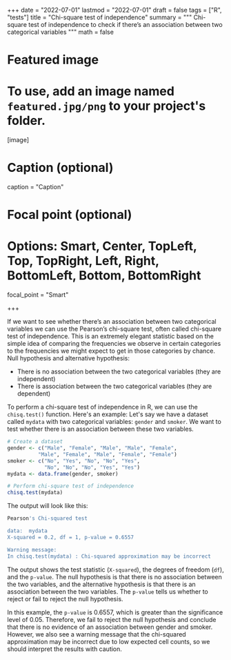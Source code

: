 +++
date = "2022-07-01"
lastmod = "2022-07-01"
draft = false
tags = ["R", "tests"]
title = "Chi-square test of independence"
summary = """
Chi-square test of independence to check if there’s an association between two categorical variables
"""
math = false

# Featured image
# To use, add an image named `featured.jpg/png` to your project's folder. 
[image]
  # Caption (optional)
  caption = "Caption"
  
  # Focal point (optional)
  # Options: Smart, Center, TopLeft, Top, TopRight, Left, Right, BottomLeft, Bottom, BottomRight
  focal_point = "Smart"

+++

If we want to see whether there’s an association between two categorical variables we can use the Pearson’s chi-square test, often called chi-square test of independence. This is an extremely elegant statistic based on the simple idea of comparing the frequencies we observe in certain categories to the frequencies we might expect to get in those categories by chance.
Null hypothesis and alternative hypothesis:
 - There is no association between the two categorical variables (they are independent)
 - There is association between the two categorical variables (they are dependent)


To perform a chi-square test of independence in R, we can use the `chisq.test()` function. Here's an example:
Let's say we have a dataset called `mydata` with two categorical variables: `gender` and `smoker`. We want to test whether there is an association between these two variables.

```r
# Create a dataset
gender <- c("Male", "Female", "Male", "Male", "Female",
          "Male", "Female", "Male", "Female", "Female")
smoker <- c("No", "Yes", "No", "No", "Yes",
            "No", "No", "No", "Yes", "Yes")
mydata <- data.frame(gender, smoker)

# Perform chi-square test of independence
chisq.test(mydata)
```

The output will look like this:

```r
Pearson's Chi-squared test

data:  mydata
X-squared = 0.2, df = 1, p-value = 0.6557

Warning message:
In chisq.test(mydata) : Chi-squared approximation may be incorrect
```

The output shows the test statistic (`X-squared`), the degrees of freedom (`df`), and the `p-value`. The null hypothesis is that there is no association between the two variables, and the alternative hypothesis is that there is an association between the two variables. The `p-value` tells us whether to reject or fail to reject the null hypothesis.

In this example, the `p-value` is 0.6557, which is greater than the significance level of 0.05. Therefore, we fail to reject the null hypothesis and conclude that there is no evidence of an association between gender and smoker. However, we also see a warning message that the chi-squared approximation may be incorrect due to low expected cell counts, so we should interpret the results with caution.
